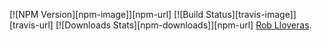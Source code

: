 [![NPM Version][npm-image]][npm-url]
[![Build Status][travis-image]][travis-url]
[![Downloads Stats][npm-downloads]][npm-url]
[Rob Lloveras](http://twitter.com/robll).
